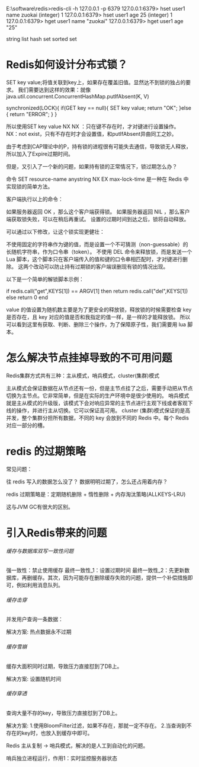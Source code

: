 E:\software\redis>redis-cli -h 127.0.0.1 -p 6379
127.0.0.1:6379> hset user1 name zuokai
(integer) 1
127.0.0.1:6379> hset user1 age 25
(integer) 1
127.0.0.1:6379> hget user1 name
"zuokai"
127.0.0.1:6379> hget user1 age
"25"



string
list
hash
set
sorted set



# Redis如何设计分布式锁？
SET key value;将值关联到key上，如果存在覆盖旧值。显然达不到锁的独占的要求。
我们需要达到这样的效果：就像java.util.concurrent.ConcurrentHashMap.putIfAbsent(K, V)

synchronized(LOCK){
	if(GET key == null){
		SET key value;
		return "OK";
	}else {
		return "ERROR";
	}
}

所以使用SET key value NX
NX ：只在键不存在时，才对键进行设置操作。 NX：not exist，只有不存在时才会设置值，和putIfAbsent异曲同工之妙。

由于考虑到CAP理论中的P，持有锁的进程很有可能失去通信，导致锁无人释放，所以加入了Expire过期时间。

但是，又引入了一个新的问题，如果持有锁的正常情况下，锁过期怎么办？

命令 SET resource-name anystring NX EX max-lock-time 是一种在 Redis 中实现锁的简单方法。

客户端执行以上的命令：

如果服务器返回 OK ，那么这个客户端获得锁。
如果服务器返回 NIL ，那么客户端获取锁失败，可以在稍后再重试。
设置的过期时间到达之后，锁将自动释放。

可以通过以下修改，让这个锁实现更健壮：

不使用固定的字符串作为键的值，而是设置一个不可猜测（non-guessable）的长随机字符串，作为口令串（token）。
不使用 DEL 命令来释放锁，而是发送一个 Lua 脚本，这个脚本只在客户端传入的值和键的口令串相匹配时，才对键进行删除。
这两个改动可以防止持有过期锁的客户端误删现有锁的情况出现。

以下是一个简单的解锁脚本示例：

if redis.call("get",KEYS[1]) == ARGV[1]
then
    return redis.call("del",KEYS[1])
else
    return 0
end

value 的值设置为随机数主要是为了更安全的释放锁，释放锁的时候需要检查 key 是否存在，且 key 对应的值是否和我指定的值一样，是一样的才能释放锁。
所以可以看到这里有获取、判断、删除三个操作，为了保障原子性，我们需要用 lua 脚本。

# 怎么解决节点挂掉导致的不可用问题

Redis集群方式共有三种：主从模式，哨兵模式，cluster(集群)模式

主从模式会保证数据在从节点还有一份，但是主节点挂了之后，需要手动把从节点切换为主节点。它非常简单，但是在实际的生产环境中是很少使用的。
哨兵模式就是主从模式的升级版，该模式下会对响应异常的主节点进行主观下线或者客观下线的操作，并进行主从切换。它可以保证高可用。
cluster (集群)模式保证的是高并发，整个集群分担所有数据，不同的 key 会放到不同的 Redis 中。每个 Redis 对应一部分的槽。



# redis 的过期策略

常见问题：

往 redis 写入的数据怎么没了？
数据明明过期了，怎么还占用着内存？

redis 过期策略是：定期随机删除 + 惰性删除 + 内存淘汰策略(ALLKEYS-LRU)

这与JVM GC有很大的区别。

# 引入Redis带来的问题

###### 缓存与数据库双写一致性问题

强一致性：禁止使用缓存
最终一致性_1：设置过期时间
最终一致性_2：先更新数据库，再删缓存。其次，因为可能存在删除缓存失败的问题，提供一个补偿措施即可，例如利用消息队列。

###### 缓存击穿

并发用户查询一条数据：

解决方案:
热点数据永不过期

###### 缓存雪崩

缓存大面积同时过期，导致压力直接怼到了DB上。

解决方案:
设置随机时间

###### 缓存穿透

查询大量不存的key，导致压力直接怼到了DB上。

解决方案:
1.使用BloomFilter过滤，如果不存在，那就一定不存在。
2.当查询到不存在的key时，也放入到缓存中即可。




Redis
主从复制 -> 哨兵模式，解决的是人工到自动化的问题。

哨兵独立进程运行，作用1：实时监控服务器状态







